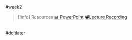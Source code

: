 #week2

> [!info] Resources
> [📊 PowerPoint](WK2.LC1.Use_Cases.pdf)
> [📽️Lecture Recording]()

```table-of-contents

```

#doitlater 
